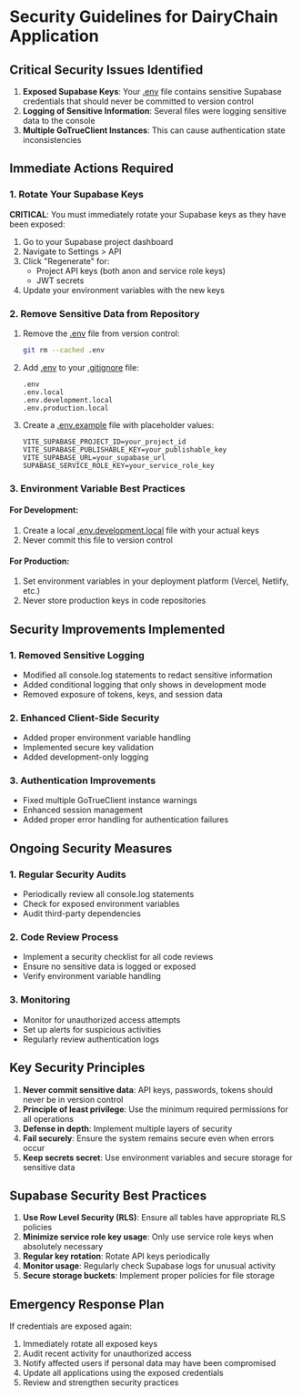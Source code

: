 # Security Guidelines for DairyChain Application

## Critical Security Issues Identified

1. **Exposed Supabase Keys**: Your [.env](file://c:\Users\PC\OneDrive\Desktop\dairy%20new\cow-connect-app\.env) file contains sensitive Supabase credentials that should never be committed to version control
2. **Logging of Sensitive Information**: Several files were logging sensitive data to the console
3. **Multiple GoTrueClient Instances**: This can cause authentication state inconsistencies

## Immediate Actions Required

### 1. Rotate Your Supabase Keys

**CRITICAL**: You must immediately rotate your Supabase keys as they have been exposed:

1. Go to your Supabase project dashboard
2. Navigate to Settings > API
3. Click "Regenerate" for:
   - Project API keys (both anon and service role keys)
   - JWT secrets
4. Update your environment variables with the new keys

### 2. Remove Sensitive Data from Repository

1. Remove the [.env](file://c:\Users\PC\OneDrive\Desktop\dairy%20new\cow-connect-app\.env) file from version control:
   ```bash
   git rm --cached .env
   ```

2. Add [.env](file://c:\Users\PC\OneDrive\Desktop\dairy%20new\cow-connect-app\.env) to your [.gitignore](file://c:\Users\PC\OneDrive\Desktop\dairy%20new\cow-connect-app\.gitignore) file:
   ```
   .env
   .env.local
   .env.development.local
   .env.production.local
   ```

3. Create a [.env.example](file://c:\Users\PC\OneDrive\Desktop\dairy%20new\cow-connect-app\.env.example) file with placeholder values:
   ```
   VITE_SUPABASE_PROJECT_ID=your_project_id
   VITE_SUPABASE_PUBLISHABLE_KEY=your_publishable_key
   VITE_SUPABASE_URL=your_supabase_url
   SUPABASE_SERVICE_ROLE_KEY=your_service_role_key
   ```

### 3. Environment Variable Best Practices

#### For Development:
1. Create a local [.env.development.local](file://c:\Users\PC\OneDrive\Desktop\dairy%20new\cow-connect-app\.env.development.local) file with your actual keys
2. Never commit this file to version control

#### For Production:
1. Set environment variables in your deployment platform (Vercel, Netlify, etc.)
2. Never store production keys in code repositories

## Security Improvements Implemented

### 1. Removed Sensitive Logging
- Modified all console.log statements to redact sensitive information
- Added conditional logging that only shows in development mode
- Removed exposure of tokens, keys, and session data

### 2. Enhanced Client-Side Security
- Added proper environment variable handling
- Implemented secure key validation
- Added development-only logging

### 3. Authentication Improvements
- Fixed multiple GoTrueClient instance warnings
- Enhanced session management
- Added proper error handling for authentication failures

## Ongoing Security Measures

### 1. Regular Security Audits
- Periodically review all console.log statements
- Check for exposed environment variables
- Audit third-party dependencies

### 2. Code Review Process
- Implement a security checklist for all code reviews
- Ensure no sensitive data is logged or exposed
- Verify environment variable handling

### 3. Monitoring
- Monitor for unauthorized access attempts
- Set up alerts for suspicious activities
- Regularly review authentication logs

## Key Security Principles

1. **Never commit sensitive data**: API keys, passwords, tokens should never be in version control
2. **Principle of least privilege**: Use the minimum required permissions for all operations
3. **Defense in depth**: Implement multiple layers of security
4. **Fail securely**: Ensure the system remains secure even when errors occur
5. **Keep secrets secret**: Use environment variables and secure storage for sensitive data

## Supabase Security Best Practices

1. **Use Row Level Security (RLS)**: Ensure all tables have appropriate RLS policies
2. **Minimize service role key usage**: Only use service role keys when absolutely necessary
3. **Regular key rotation**: Rotate API keys periodically
4. **Monitor usage**: Regularly check Supabase logs for unusual activity
5. **Secure storage buckets**: Implement proper policies for file storage

## Emergency Response Plan

If credentials are exposed again:

1. Immediately rotate all exposed keys
2. Audit recent activity for unauthorized access
3. Notify affected users if personal data may have been compromised
4. Update all applications using the exposed credentials
5. Review and strengthen security practices